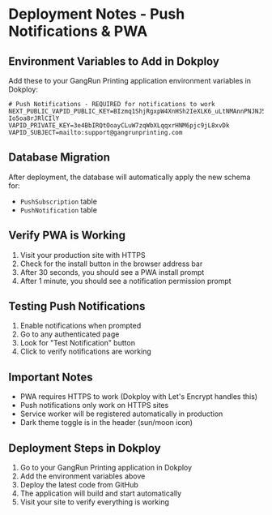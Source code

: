 # Deployment Notes - Push Notifications & PWA

## Environment Variables to Add in Dokploy

Add these to your GangRun Printing application environment variables in Dokploy:

```env
# Push Notifications - REQUIRED for notifications to work
NEXT_PUBLIC_VAPID_PUBLIC_KEY=BIzmq1ShjRgxpW4XnHSh2IeXLK6_uLtNMAnnPNJNJ5Pj3DD7JRXFajvI7KZpoujH8J1ZE0Kl-Io5oa8rJRlCIlY
VAPID_PRIVATE_KEY=3e4BbIRQtOoayCLuW7zqWbXLqqxrHNM6pjc9jL8xvDk
VAPID_SUBJECT=mailto:support@gangrunprinting.com
```

## Database Migration

After deployment, the database will automatically apply the new schema for:

- `PushSubscription` table
- `PushNotification` table

## Verify PWA is Working

1. Visit your production site with HTTPS
2. Check for the install button in the browser address bar
3. After 30 seconds, you should see a PWA install prompt
4. After 1 minute, you should see a notification permission prompt

## Testing Push Notifications

1. Enable notifications when prompted
2. Go to any authenticated page
3. Look for "Test Notification" button
4. Click to verify notifications are working

## Important Notes

- PWA requires HTTPS to work (Dokploy with Let's Encrypt handles this)
- Push notifications only work on HTTPS sites
- Service worker will be registered automatically in production
- Dark theme toggle is in the header (sun/moon icon)

## Deployment Steps in Dokploy

1. Go to your GangRun Printing application in Dokploy
2. Add the environment variables above
3. Deploy the latest code from GitHub
4. The application will build and start automatically
5. Visit your site to verify everything is working
